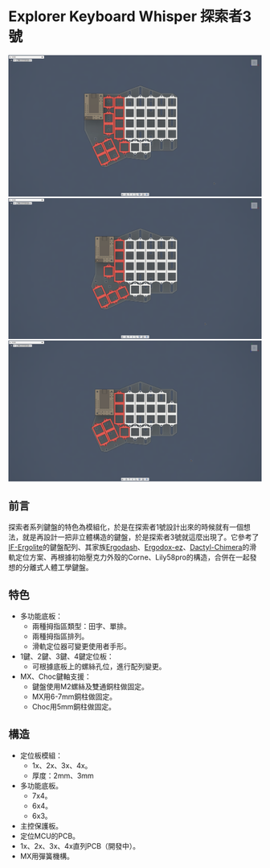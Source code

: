 # Explorer Keyboard Whisper 探索者3號

![7x4](pic/0.png)
![6x4](pic/1.png)
![6x3](pic/2.png)

## 前言

探索者系列鍵盤的特色為模組化，於是在探索者1號設計出來的時候就有一個想法，就是再設計一把非立體構造的鍵盤，於是探索者3號就這麼出現了。它參考了[IF-Ergolite](https://keyclicks.info/if-ergolite/)的鍵盤配列、其家族[Ergodash](https://github.com/omkbd/ErgoDash)、[Ergodox-ez](https://ergodox-ez.com/)、[Dactyl-Chimera](https://github.com/WolfIcefang/dactyl-chimera-keyboard)的滑軌定位方案、再根據初始壓克力外殼的Corne、Lily58pro的構造，合併在一起發想的分離式人體工學鍵盤。

## 特色

- 多功能底板：
  - 兩種拇指區類型：田字、單排。
  - 兩種拇指區排列。
  - 滑軌定位器可變更使用者手形。
- 1鍵、2鍵、3鍵、4鍵定位板：
  - 可根據底板上的螺絲孔位，進行配列變更。
- MX、Choc鍵軸支援：
  - 鍵盤使用M2螺絲及雙通銅柱做固定。
  - MX用6-7mm銅柱做固定。
  - Choc用5mm銅柱做固定。

## 構造

- 定位板模組：
  - 1x、2x、3x、4x。
  - 厚度：2mm、3mm
- 多功能底板。
  - 7x4。
  - 6x4。
  - 6x3。
- 主控保護板。
- 定位MCU的PCB。
- 1x、2x、3x、4x直列PCB（開發中）。
- MX用彈簧機構。

